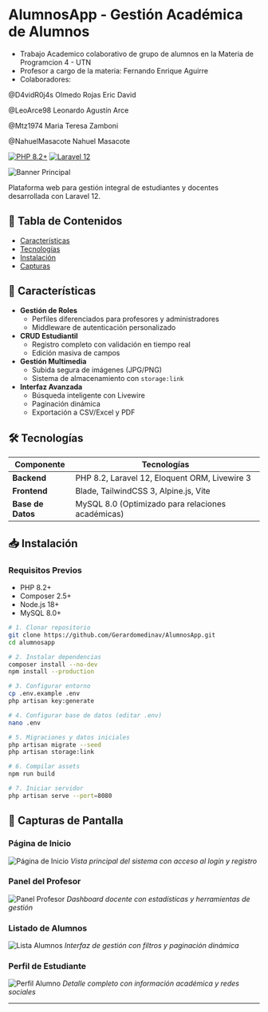 # AlumnosApp - Gestión Académica de Alumnos
- Trabajo Academico colaborativo de grupo de alumnos en la Materia de Programcion 4 - UTN 
- Profesor a cargo de la materia: Fernando Enrique Aguirre
- Colaboradores:

@D4vidR0j4s
Olmedo Rojas Eric David

@LeoArce98
Leonardo Agustín Arce


@Mtz1974
Maria Teresa Zamboni


@NahuelMasacote
Nahuel Masacote



[![PHP 8.2+](https://img.shields.io/badge/PHP-8.2%2B-8892BF.svg)](https://php.net/)
[![Laravel 12](https://img.shields.io/badge/Laravel-12-FF2D20.svg)](https://laravel.com)

![Banner Principal](public/images/welcome.png)

Plataforma web para gestión integral de estudiantes y docentes desarrollada con Laravel 12.

## 📌 Tabla de Contenidos
- [Características](#-características)
- [Tecnologías](#-tecnologías)
- [Instalación](#-instalación)
- [Capturas](#-capturas)


## 🚀 Características
- **Gestión de Roles**
  - Perfiles diferenciados para profesores y administradores
  - Middleware de autenticación personalizado
- **CRUD Estudiantil**
  - Registro completo con validación en tiempo real
  - Edición masiva de campos
- **Gestión Multimedia**
  - Subida segura de imágenes (JPG/PNG)
  - Sistema de almacenamiento con `storage:link`
- **Interfaz Avanzada**
  - Búsqueda inteligente con Livewire
  - Paginación dinámica
  - Exportación a CSV/Excel y PDF

## 🛠 Tecnologías
| Componente       | Tecnologías                                                                 |
|------------------|-----------------------------------------------------------------------------|
| **Backend**      | PHP 8.2, Laravel 12, Eloquent ORM, Livewire 3                              |
| **Frontend**     | Blade, TailwindCSS 3, Alpine.js, Vite                                      |
| **Base de Datos**| MySQL 8.0 (Optimizado para relaciones académicas)                          |


## 📥 Instalación

### Requisitos Previos
- PHP 8.2+
- Composer 2.5+
- Node.js 18+
- MySQL 8.0+

```bash
# 1. Clonar repositorio
git clone https://github.com/Gerardomedinav/AlumnosApp.git
cd alumnosapp

# 2. Instalar dependencias
composer install --no-dev
npm install --production

# 3. Configurar entorno
cp .env.example .env
php artisan key:generate

# 4. Configurar base de datos (editar .env)
nano .env

# 5. Migraciones y datos iniciales
php artisan migrate --seed
php artisan storage:link

# 6. Compilar assets
npm run build

# 7. Iniciar servidor
php artisan serve --port=8080
```

## 📸 Capturas de Pantalla

### Página de Inicio
![Página de Inicio](public/images/welcome.png)
*Vista principal del sistema con acceso al login y registro*

### Panel del Profesor
![Panel Profesor](public/images/panel-profesor.png)
*Dashboard docente con estadísticas y herramientas de gestión*

### Listado de Alumnos
![Lista Alumnos](public/images/lista-alumnos.png)
*Interfaz de gestión con filtros y paginación dinámica*

### Perfil de Estudiante
![Perfil Alumno](public/images/perfil-alumno.png)
*Detalle completo con información académica y redes sociales*




---

